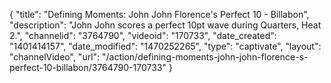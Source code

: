 {
    "title": "Defining Moments: John John Florence's Perfect 10 - Billabon",
    "description": "John John scores a perfect 10pt wave during Quarters, Heat 2.",
    "channelid": "3764790",
    "videoid": "170733",
    "date_created": "1401414157",
    "date_modified": "1470252265",
    "type": "captivate",
    "layout": "channelVideo",
    "url": "\/action\/defining-moments-john-john-florence-s-perfect-10-billabon\/3764790-170733"
}